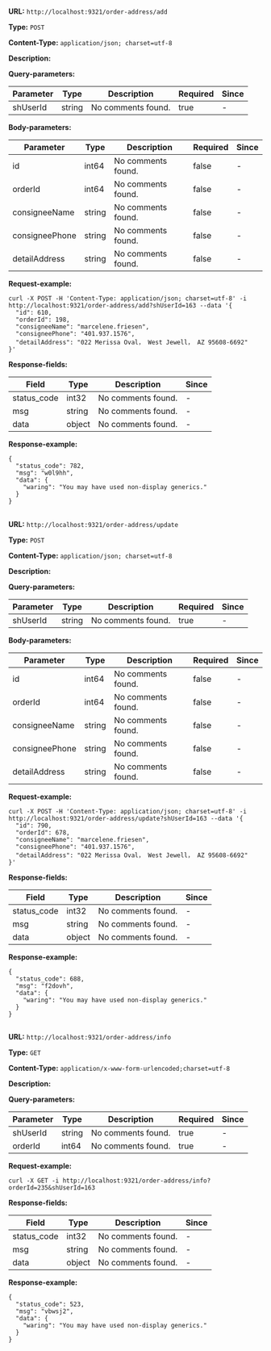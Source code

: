 
# 
## 
**URL:** `http://localhost:9321/order-address/add`

**Type:** `POST`


**Content-Type:** `application/json; charset=utf-8`

**Description:** 



**Query-parameters:**

Parameter|Type|Description|Required|Since
---|---|---|---|---
shUserId|string|No comments found.|true|-

**Body-parameters:**

Parameter|Type|Description|Required|Since
---|---|---|---|---
id|int64|No comments found.|false|-
orderId|int64|No comments found.|false|-
consigneeName|string|No comments found.|false|-
consigneePhone|string|No comments found.|false|-
detailAddress|string|No comments found.|false|-

**Request-example:**
```
curl -X POST -H 'Content-Type: application/json; charset=utf-8' -i http://localhost:9321/order-address/add?shUserId=163 --data '{
  "id": 610,
  "orderId": 198,
  "consigneeName": "marcelene.friesen",
  "consigneePhone": "401.937.1576",
  "detailAddress": "022 Merissa Oval， West Jewell， AZ 95608-6692"
}'
```
**Response-fields:**

Field | Type|Description|Since
---|---|---|---
status_code|int32|No comments found.|-
msg|string|No comments found.|-
data|object|No comments found.|-

**Response-example:**
```
{
  "status_code": 782,
  "msg": "w0l9hh",
  "data": {
    "waring": "You may have used non-display generics."
  }
}
```

## 
**URL:** `http://localhost:9321/order-address/update`

**Type:** `POST`


**Content-Type:** `application/json; charset=utf-8`

**Description:** 



**Query-parameters:**

Parameter|Type|Description|Required|Since
---|---|---|---|---
shUserId|string|No comments found.|true|-

**Body-parameters:**

Parameter|Type|Description|Required|Since
---|---|---|---|---
id|int64|No comments found.|false|-
orderId|int64|No comments found.|false|-
consigneeName|string|No comments found.|false|-
consigneePhone|string|No comments found.|false|-
detailAddress|string|No comments found.|false|-

**Request-example:**
```
curl -X POST -H 'Content-Type: application/json; charset=utf-8' -i http://localhost:9321/order-address/update?shUserId=163 --data '{
  "id": 790,
  "orderId": 678,
  "consigneeName": "marcelene.friesen",
  "consigneePhone": "401.937.1576",
  "detailAddress": "022 Merissa Oval， West Jewell， AZ 95608-6692"
}'
```
**Response-fields:**

Field | Type|Description|Since
---|---|---|---
status_code|int32|No comments found.|-
msg|string|No comments found.|-
data|object|No comments found.|-

**Response-example:**
```
{
  "status_code": 688,
  "msg": "f2dovh",
  "data": {
    "waring": "You may have used non-display generics."
  }
}
```

## 
**URL:** `http://localhost:9321/order-address/info`

**Type:** `GET`


**Content-Type:** `application/x-www-form-urlencoded;charset=utf-8`

**Description:** 



**Query-parameters:**

Parameter|Type|Description|Required|Since
---|---|---|---|---
shUserId|string|No comments found.|true|-
orderId|int64|No comments found.|true|-


**Request-example:**
```
curl -X GET -i http://localhost:9321/order-address/info?orderId=235&shUserId=163
```
**Response-fields:**

Field | Type|Description|Since
---|---|---|---
status_code|int32|No comments found.|-
msg|string|No comments found.|-
data|object|No comments found.|-

**Response-example:**
```
{
  "status_code": 523,
  "msg": "vbwsj2",
  "data": {
    "waring": "You may have used non-display generics."
  }
}
```


